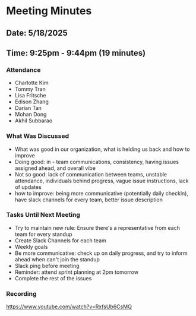 # Meeting Minutes
## Date: 5/18/2025
## Time: 9:25pm - 9:44pm (19 minutes)
### Attendance
- Charlotte Kim
- Tommy Tran
- Lisa Fritsche
- Edison Zhang
- Darian Tan
- Mohan Dong
- Akhil Subbarao
  
### What Was Discussed
- What was good in our organization, what is helding us back and how to improve
- Doing good: in - team communications, consistency, having issues assigned ahead, and overall vibe
- Not so good: lack of communication between teams, unstable attendance, individuals behind progress, vague issue instructions, lack of updates
- how to improve: being more communicative (potentially daily checkin), have slack channels for every team, better issue description

### Tasks Until Next Meeting
- Try to maintain new rule: Ensure there's a representative from each team for every standup
- Create Slack Channels for each team
- Weekly goals
- Be more communicative: check up on daily progress, and try to inform ahead when can't join the standup
- Slack ping before meeting
- Reminder: attend sprint planning at 2pm tomorrow
- Complete the rest of the issues

### Recording 
https://www.youtube.com/watch?v=RxfsUb6CsMQ
